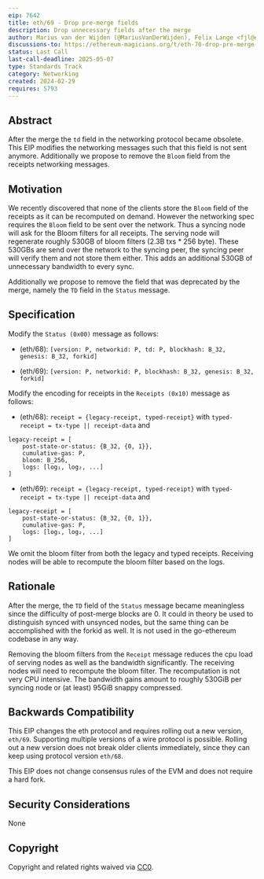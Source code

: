 ```yaml
---
eip: 7642
title: eth/69 - Drop pre-merge fields
description: Drop unnecessary fields after the merge
author: Marius van der Wijden (@MariusVanDerWijden), Felix Lange <fjl@ethereum.org>
discussions-to: https://ethereum-magicians.org/t/eth-70-drop-pre-merge-fields-from-eth-protocol/19005
status: Last Call
last-call-deadline: 2025-05-07
type: Standards Track
category: Networking
created: 2024-02-29
requires: 5793
---
```


## Abstract

After the merge the `td` field in the networking protocol became obsolete.
This EIP modifies the networking messages such that this field is not sent anymore.
Additionally we propose to remove the `Bloom` field from the receipts networking messages.

## Motivation

We recently discovered that none of the clients store the `Bloom` field of the receipts as it can be recomputed on demand.
However the networking spec requires the `Bloom` field to be sent over the network.
Thus a syncing node will ask for the Bloom filters for all receipts.
The serving node will regenerate roughly 530GB of bloom filters (2.3B txs * 256 byte).
These 530GBs are send over the network to the syncing peer, the syncing peer will verify them and not store them either.
This adds an additional 530GB of unnecessary bandwidth to every sync.

Additionally we propose to remove the field that was deprecated by the merge, namely
the `TD` field in the `Status` message. 

## Specification

Modify the `Status (0x00)` message as follows:

- (eth/68): `[version: P, networkid: P, td: P, blockhash: B_32, genesis: B_32, forkid]`

- (eth/69): `[version: P, networkid: P, blockhash: B_32, genesis: B_32, forkid]`

Modify the encoding for receipts in the `Receipts (0x10)` message as follows:

- (eth/68): `receipt = {legacy-receipt, typed-receipt}` with `typed-receipt = tx-type || receipt-data` and

```
legacy-receipt = [
    post-state-or-status: {B_32, {0, 1}},
    cumulative-gas: P,
    bloom: B_256,
    logs: [log₁, log₂, ...]
]
```

- (eth/69): `receipt = {legacy-receipt, typed-receipt}` with `typed-receipt = tx-type || receipt-data` and

```
legacy-receipt = [
    post-state-or-status: {B_32, {0, 1}},
    cumulative-gas: P,
    logs: [log₁, log₂, ...]
]
```

We omit the bloom filter from both the legacy and typed receipts.
Receiving nodes will be able to recompute the bloom filter based on the logs.

## Rationale

After the merge, the `TD` field of the `Status` message became meaningless since the difficulty of post-merge blocks are 0.
It could in theory be used to distinguish synced with unsynced nodes, 
but the same thing can be accomplished with the forkid as well. 
It is not used in the go-ethereum codebase in any way.

Removing the bloom filters from the `Receipt` message reduces the cpu load of serving nodes as well as the bandwidth significantly. The receiving nodes will need to recompute the bloom filter. The recomputation is not very CPU intensive. 
The bandwidth gains amount to roughly 530GiB per syncing node or (at least) 95GiB snappy compressed. 

## Backwards Compatibility

This EIP changes the eth protocol and requires rolling out a new version, `eth/69`. Supporting multiple versions of a wire protocol is possible. Rolling out a new version does not break older clients immediately, since they can keep using protocol version `eth/68`.

This EIP does not change consensus rules of the EVM and does not require a hard fork.

## Security Considerations

None

## Copyright

Copyright and related rights waived via [CC0](../LICENSE.md).
